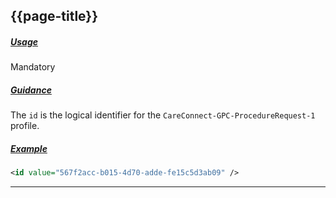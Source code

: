 ## {{page-title}}

<h5><ins>Usage</ins></h5>

<span class="mro-circle mandatory" title="Mandatory"></span> Mandatory

<h5><ins>Guidance</ins></h5>

The `id` is the logical identifier for the `CareConnect-GPC-ProcedureRequest-1` profile.

<h5><ins>Example</ins></h5>

```xml
<id value="567f2acc-b015-4d70-adde-fe15c5d3ab09" />
```

---